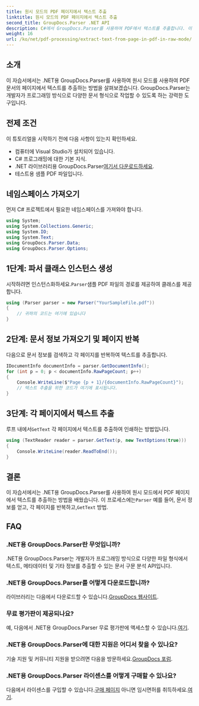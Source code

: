 ```yaml
---
title: 원시 모드의 PDF 페이지에서 텍스트 추출
linktitle: 원시 모드의 PDF 페이지에서 텍스트 추출
second_title: GroupDocs.Parser .NET API
description: C#에서 GroupDocs.Parser를 사용하여 PDF에서 텍스트를 추출합니다. 이 강력한 .NET 라이브러리를 사용하여 효율적인 PDF 텍스트 추출에 대해 알아보세요.
weight: 16
url: /ko/net/pdf-processing/extract-text-from-page-in-pdf-in-raw-mode/
---
```

## 소개
이 자습서에서는 .NET용 GroupDocs.Parser를 사용하여 원시 모드를 사용하여 PDF 문서의 페이지에서 텍스트를 추출하는 방법을 살펴보겠습니다. GroupDocs.Parser는 개발자가 프로그래밍 방식으로 다양한 문서 형식으로 작업할 수 있도록 하는 강력한 도구입니다.
## 전제 조건
이 튜토리얼을 시작하기 전에 다음 사항이 있는지 확인하세요.
- 컴퓨터에 Visual Studio가 설치되어 있습니다.
- C# 프로그래밍에 대한 기본 지식.
- .NET 라이브러리용 GroupDocs.Parser[여기서 다운로드하세요](https://releases.groupdocs.com/parser/net/).
- 테스트용 샘플 PDF 파일입니다.

## 네임스페이스 가져오기
먼저 C# 프로젝트에서 필요한 네임스페이스를 가져와야 합니다.
```csharp
using System;
using System.Collections.Generic;
using System.IO;
using System.Text;
using GroupDocs.Parser.Data;
using GroupDocs.Parser.Options;
```
## 1단계: 파서 클래스 인스턴스 생성
 시작하려면 인스턴스화하세요.`Parser`샘플 PDF 파일의 경로를 제공하여 클래스를 제공합니다.
```csharp
using (Parser parser = new Parser("YourSampleFile.pdf"))
{
    // 귀하의 코드는 여기에 있습니다
}
```
## 2단계: 문서 정보 가져오기 및 페이지 반복
다음으로 문서 정보를 검색하고 각 페이지를 반복하여 텍스트를 추출합니다.
```csharp
IDocumentInfo documentInfo = parser.GetDocumentInfo();
for (int p = 0; p < documentInfo.RawPageCount; p++)
{
    Console.WriteLine($"Page {p + 1}/{documentInfo.RawPageCount}");
    // 텍스트 추출을 위한 코드가 여기에 표시됩니다.
}
```
## 3단계: 각 페이지에서 텍스트 추출
 루프 내에서`GetText` 각 페이지에서 텍스트를 추출하여 인쇄하는 방법입니다.
```csharp
using (TextReader reader = parser.GetText(p, new TextOptions(true)))
{
    Console.WriteLine(reader.ReadToEnd());
}
```

## 결론
 이 자습서에서는 .NET용 GroupDocs.Parser를 사용하여 원시 모드에서 PDF 페이지에서 텍스트를 추출하는 방법을 배웠습니다. 이 프로세스에는`Parser` 예를 들어, 문서 정보를 얻고, 각 페이지를 반복하고,`GetText` 방법.

## FAQ
### .NET용 GroupDocs.Parser란 무엇입니까?
.NET용 GroupDocs.Parser는 개발자가 프로그래밍 방식으로 다양한 파일 형식에서 텍스트, 메타데이터 및 기타 정보를 추출할 수 있는 문서 구문 분석 API입니다.
### .NET용 GroupDocs.Parser를 어떻게 다운로드합니까?
 라이브러리는 다음에서 다운로드할 수 있습니다.[GroupDocs 웹사이트](https://releases.groupdocs.com/parser/net/).
### 무료 평가판이 제공되나요?
 예, 다음에서 .NET용 GroupDocs.Parser 무료 평가판에 액세스할 수 있습니다.[여기](https://releases.groupdocs.com/).
### .NET용 GroupDocs.Parser에 대한 지원은 어디서 찾을 수 있나요?
 기술 지원 및 커뮤니티 지원을 받으려면 다음을 방문하세요.[GroupDocs 포럼](https://forum.groupdocs.com/c/parser/17).
### .NET용 GroupDocs.Parser 라이센스를 어떻게 구매할 수 있나요?
 다음에서 라이센스를 구입할 수 있습니다.[구매 페이지](https://purchase.groupdocs.com/buy) 아니면 임시면허를 취득하세요.[여기](https://purchase.groupdocs.com/temporary-license/).